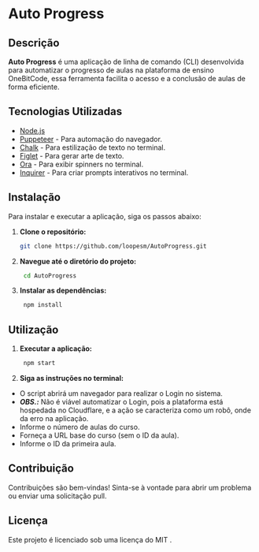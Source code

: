# Auto Progress

## Descrição
**Auto Progress** é uma aplicação de linha de comando (CLI) desenvolvida para automatizar o progresso de aulas na plataforma de ensino OneBitCode, essa ferramenta facilita o acesso e a conclusão de aulas de forma eficiente.

## Tecnologias Utilizadas
- [Node.js](https://nodejs.org/)
- [Puppeteer](https://pptr.dev/) - Para automação do navegador.
- [Chalk](https://github.com/chalk/chalk) - Para estilização de texto no terminal.
- [Figlet](https://github.com/patorjk/figlet.js) - Para gerar arte de texto.
- [Ora](https://github.com/sindresorhus/ora) - Para exibir spinners no terminal.
- [Inquirer](https://github.com/SBoudrias/Inquirer.js) - Para criar prompts interativos no terminal.

## Instalação

Para instalar e executar a aplicação, siga os passos abaixo:

1. **Clone o repositório:**
   ```bash
   git clone https://github.com/loopesm/AutoProgress.git

2. **Navegue até o diretório do projeto:**
   ```bash
    cd AutoProgress

3. **Instalar as dependências:** 
   ```bash
    npm install

## Utilização

1. **Executar a aplicação:**
   ```bash
    npm start

2. **Siga as instruções no terminal:**
 - O script abrirá um navegador para realizar o Login no sistema.
 - ***OBS.:*** Não é viável automatizar o Login, pois a plataforma está hospedada no Cloudflare, e a ação se caracteriza como um robô, onde da erro na aplicação.  
 - Informe o número de aulas do curso.
 - Forneça a URL base do curso (sem o ID da aula).
 - Informe o ID da primeira aula.

## Contribuição ##
Contribuições são bem-vindas! Sinta-se à vontade para abrir um problema ou enviar uma solicitação pull.

## Licença ##

Este projeto é licenciado sob uma licença do MIT .
